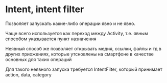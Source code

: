 # Intent, intent filter

Позволяет запускать какие-либо операции явно и не явно.

Чаще всего используется как переход между Activity, т.е. явным способом указывается пункт назначения

Неявный способ же позволяет открывать медия, ссылки, файлы и тд в других приожениях, которые утсновлены на смартфоне в качестве основных для таких операций

Для такого неявного запуска требуется IntentFilter, который принимает action, data, category